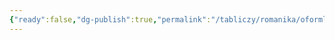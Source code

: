 ```yaml
---
{"ready":false,"dg-publish":true,"permalink":"/tabliczy/romanika/oformlenie-sobora-sv-trofima-v-arle/","dgPassFrontmatter":true}
---
```



